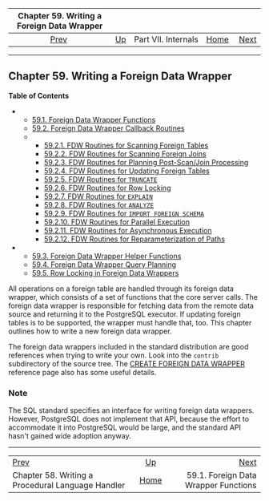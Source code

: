 <!--?xml version="1.0" encoding="UTF-8" standalone="no"?-->

|                  Chapter 59. Writing a Foreign Data Wrapper                 |                                            |                     |                                                       |                                                                    |
| :-------------------------------------------------------------------------: | :----------------------------------------- | :-----------------: | ----------------------------------------------------: | -----------------------------------------------------------------: |
| [Prev](plhandler.html "Chapter 58. Writing a Procedural Language Handler")  | [Up](internals.html "Part VII. Internals") | Part VII. Internals | [Home](index.html "PostgreSQL 17devel Documentation") |  [Next](fdw-functions.html "59.1. Foreign Data Wrapper Functions") |

***

## Chapter 59. Writing a Foreign Data Wrapper

**Table of Contents**

*   *   [59.1. Foreign Data Wrapper Functions](fdw-functions.html)
    *   [59.2. Foreign Data Wrapper Callback Routines](fdw-callbacks.html)

    <!---->

    *   *   [59.2.1. FDW Routines for Scanning Foreign Tables](fdw-callbacks.html#FDW-CALLBACKS-SCAN)
        *   [59.2.2. FDW Routines for Scanning Foreign Joins](fdw-callbacks.html#FDW-CALLBACKS-JOIN-SCAN)
        *   [59.2.3. FDW Routines for Planning Post-Scan/Join Processing](fdw-callbacks.html#FDW-CALLBACKS-UPPER-PLANNING)
        *   [59.2.4. FDW Routines for Updating Foreign Tables](fdw-callbacks.html#FDW-CALLBACKS-UPDATE)
        *   [59.2.5. FDW Routines for `TRUNCATE`](fdw-callbacks.html#FDW-CALLBACKS-TRUNCATE)
        *   [59.2.6. FDW Routines for Row Locking](fdw-callbacks.html#FDW-CALLBACKS-ROW-LOCKING)
        *   [59.2.7. FDW Routines for `EXPLAIN`](fdw-callbacks.html#FDW-CALLBACKS-EXPLAIN)
        *   [59.2.8. FDW Routines for `ANALYZE`](fdw-callbacks.html#FDW-CALLBACKS-ANALYZE)
        *   [59.2.9. FDW Routines for `IMPORT FOREIGN SCHEMA`](fdw-callbacks.html#FDW-CALLBACKS-IMPORT)
        *   [59.2.10. FDW Routines for Parallel Execution](fdw-callbacks.html#FDW-CALLBACKS-PARALLEL)
        *   [59.2.11. FDW Routines for Asynchronous Execution](fdw-callbacks.html#FDW-CALLBACKS-ASYNC)
        *   [59.2.12. FDW Routines for Reparameterization of Paths](fdw-callbacks.html#FDW-CALLBACKS-REPARAMETERIZE-PATHS)

*   *   [59.3. Foreign Data Wrapper Helper Functions](fdw-helpers.html)
    *   [59.4. Foreign Data Wrapper Query Planning](fdw-planning.html)
    *   [59.5. Row Locking in Foreign Data Wrappers](fdw-row-locking.html)

[]()

All operations on a foreign table are handled through its foreign data wrapper, which consists of a set of functions that the core server calls. The foreign data wrapper is responsible for fetching data from the remote data source and returning it to the PostgreSQL executor. If updating foreign tables is to be supported, the wrapper must handle that, too. This chapter outlines how to write a new foreign data wrapper.

The foreign data wrappers included in the standard distribution are good references when trying to write your own. Look into the `contrib` subdirectory of the source tree. The [CREATE FOREIGN DATA WRAPPER](sql-createforeigndatawrapper.html "CREATE FOREIGN DATA WRAPPER") reference page also has some useful details.

### Note

The SQL standard specifies an interface for writing foreign data wrappers. However, PostgreSQL does not implement that API, because the effort to accommodate it into PostgreSQL would be large, and the standard API hasn't gained wide adoption anyway.

***

|                                                                             |                                                       |                                                                    |
| :-------------------------------------------------------------------------- | :---------------------------------------------------: | -----------------------------------------------------------------: |
| [Prev](plhandler.html "Chapter 58. Writing a Procedural Language Handler")  |       [Up](internals.html "Part VII. Internals")      |  [Next](fdw-functions.html "59.1. Foreign Data Wrapper Functions") |
| Chapter 58. Writing a Procedural Language Handler                           | [Home](index.html "PostgreSQL 17devel Documentation") |                               59.1. Foreign Data Wrapper Functions |
